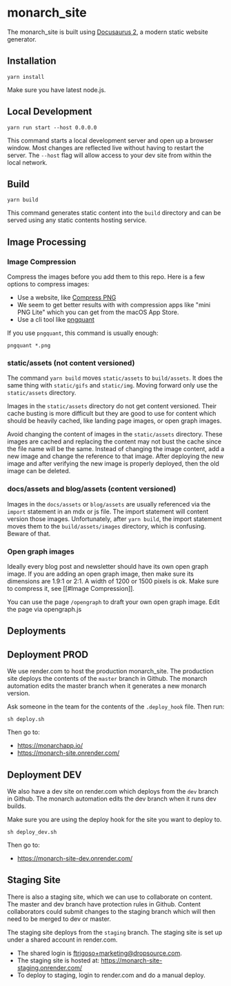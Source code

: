 # monarch_site

The monarch_site is built using [Docusaurus 2](https://v2.docusaurus.io/), a 
modern static website generator.

## Installation

```
yarn install
```

Make sure you have latest node.js.

## Local Development

```
yarn run start --host 0.0.0.0
```

This command starts a local development server and open up a browser window. Most 
changes are reflected live without having to restart the server. The `--host` flag
will allow access to your dev site from within the local network.

## Build

```
yarn build
```

This command generates static content into the `build` directory and can be served 
using any static contents hosting service.


## Image Processing

### Image Compression
Compress the images before you add them to this repo. Here is a few options to compress images:

- Use a website, like [Compress PNG](https://compresspng.com/) 
- We seem to get better results with with compression apps like "mini PNG Lite" which you can get from the macOS App Store.
- Use a cli tool like [pngquant](https://pngquant.org/)

If you use `pngquant`, this command is usually enough:
```
pngquant *.png
```

### static/assets (not content versioned)
The command `yarn build` moves `static/assets` to `build/assets`. It does the 
same thing with `static/gifs` and `static/img`. Moving forward only use the
`static/assets` directory.

Images in the `static/assets` directory do not get content versioned. Their cache 
busting is more difficult but they are good to use for content which should be
heavily cached, like landing page images, or open graph images.

Avoid changing the content of images in the `static/assets` directory. These images 
are cached and replacing the content may not bust the cache since the file name will 
be the same. Instead of changing the image content, add a new image and change the 
reference to that image. After deploying the new image and after verifying the new 
image is properly deployed, then the old image can be deleted.

### docs/assets and blog/assets (content versioned)
Images in the `docs/assets` or `blog/assets` are usually referenced via the 
`import` statement in an mdx or js file. The import statement will content 
version those images. Unfortunately, after `yarn build`, the import statement moves 
them to the `build/assets/images` directory, which is confusing. Beware of that.

### Open graph images
Ideally every blog post and newsletter should have its own open graph image. 
If you are adding an open graph image, then make sure its dimensions are 
1.9:1 or 2:1. A width of 1200 or 1500 pixels is ok. Make sure to compress it, see [[#Image Compression]].

You can use the page `/opengraph` to draft your own open graph image. Edit the page
via opengraph.js

## Deployments

## Deployment PROD

We use render.com to host the production monarch_site. The production site 
deploys the contents of the `master` branch in Github. The monarch automation edits the master branch when it generates a new monarch version.

Ask someone in the team for the contents of the `.deploy_hook` file. Then run:
```
sh deploy.sh
```

Then go to: 
- https://monarchapp.io/
- https://monarch-site.onrender.com/

## Deployment DEV

We also have a dev site on render.com which deploys from the `dev` branch 
in Github. The monarch automation edits the dev branch when it runs dev builds.

Make sure you are using the deploy hook for the site you want to deploy to.
```
sh deploy_dev.sh
```
Then go to: 
- https://monarch-site-dev.onrender.com/

## Staging Site
There is also a staging site, which we can use to collaborate on content. The master and
dev branch have protection rules in Github. Content collaborators could submit changes 
to the staging branch which will then need to be merged to dev or master.

The staging site deploys from the `staging` branch. The staging site is 
set up under a shared account in render.com. 

- The shared login is ftrigoso+marketing@dropsource.com.
- The staging site is hosted at: https://monarch-site-staging.onrender.com/
- To deploy to staging, login to render.com and do a manual deploy.
